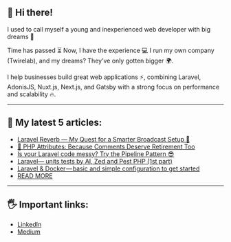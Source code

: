 ## 👋 Hi there!

I used to call myself a young and inexperienced web developer with big dreams 👊

Time has passed ⏳
Now, I have the experience 💻
I run my own company (Twirelab), and my dreams? They’ve only gotten bigger 🌍.

I help businesses build great web applications ⚡, combining Laravel, AdonisJS, Nuxt.js, Next.js, and Gatsby with a strong focus on performance and scalability 🔥.

---

## 📝 My latest 5 articles:
- [Laravel Reverb — My Quest for a Smarter Broadcast Setup 🐉](https://medium.com/p/b910404603df)
- [🧠 PHP Attributes: Because Comments Deserve Retirement Too](https://bit.ly/4o6nvX1)
- [Is your Laravel code messy? Try the Pipeline Pattern 😎](https://bit.ly/3W8ycMz)
- [Laravel— units tests by AI, Zed and Pest PHP (1st part)](https://bit.ly/3JgkiVG)
- [Laravel & Docker — basic and simple configuration to get started](https://medium.com/@lukasz.lupa/laravel-docker-basic-and-simple-configuration-to-get-started-27866a2ef035)
- [READ MORE](https://medium.com/@lukasz.lupa)

---

## 🖐️ Important links:
- [LinkedIn](https://linkedin.com/in/lukaszlupa/)
- [Medium](https://medium.com/@lukasz.lupa)
